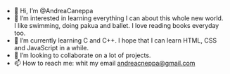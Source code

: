 - 👋 Hi, I’m @AndreaCaneppa
- 👀 I’m interested in learning everything I can about this whole new world. I like swimming, doing pakua and ballet. I love reading books everyday too.
- 🌱 I’m currently learning C and C++. I hope that I can learn HTML, CSS and JavaScript in a while.
- 💞️ I’m looking to collaborate on a lot of projects.
- 📫 How to reach me: whit my email andreacneppa@gmail.com

<!---
AndreaCaneppa/AndreaCaneppa is a ✨ special ✨ repository because its `README.md` (this file) appears on your GitHub profile.
You can click the Preview link to take a look at your changes.
--->

